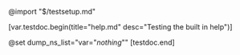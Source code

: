 @import "$/testsetup.md"

[var.testdoc.begin(title="help.md" desc="Testing the built in help")]


@set dump_ns_list="var=\"_nothing_\""
[testdoc.end]
